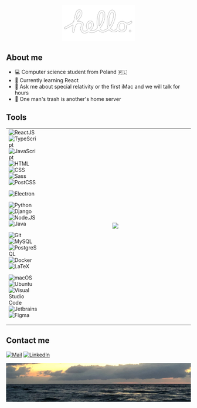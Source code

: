 <a href="https://www.youtube.com/watch?v=2B-XwPjn9YY">
<div align="center">
    <img src="./images/hello.png" alt="Macintosh hello" width="200"/>
</div>
</a>

<h2>About me</h2>
<ul>
    <li>💻  Computer science student from Poland 🇵🇱</li>
    <li>🔭  Currently learning React</li>
    <li>💬  Ask me about special relativity or the first iMac and we will talk for hours</li>
    <li>💾  One man's trash is another's home server</li>
</ul>

<h2>Tools</h2>

<table>
    <tr>
        <td>
<a><img src="https://img.shields.io/badge/-React-5B5658?style=for-the-badge&logo=react" alt="ReactJS"></a>
<a><img src="https://img.shields.io/badge/-TypeScript-5B5658?style=for-the-badge&logo=typescript" alt="TypeScript"></a>
<a><img src="https://img.shields.io/badge/-JavaScript-5B5658?style=for-the-badge&logo=javascript" alt="JavaScript"></a>
<a><img src="https://img.shields.io/badge/-HTML-5B5658?style=for-the-badge&logo=html5" alt="HTML"></a>
<a><img src="https://img.shields.io/badge/-CSS-5B5658?style=for-the-badge&logo=css3" alt="CSS"></a>
<a><img src="https://img.shields.io/badge/-Sass-5B5658?style=for-the-badge&logo=sass" alt="Sass"></a>
<a><img src="https://img.shields.io/badge/-PostCSS-5B5658?style=for-the-badge&logo=postcss" alt="PostCSS"></a>

<a><img src="https://img.shields.io/badge/-Electron-5B5658?style=for-the-badge&logo=electron" alt="Electron"></a>

<a><img src="https://img.shields.io/badge/-Python-5B5658?style=for-the-badge&logo=python" alt="Python"></a>
<a><img src="https://img.shields.io/badge/-Django-5B5658?style=for-the-badge&logo=django" alt="Django"></a>
<a><img src="https://img.shields.io/badge/-Node.JS-5B5658?style=for-the-badge&logo=node.js" alt="Node.JS"></a>
<a><img src="https://img.shields.io/badge/-Java-5B5658?style=for-the-badge&logo=oracle" alt="Java"></a>  

<a><img src="https://img.shields.io/badge/-Git-5B5658?style=for-the-badge&logo=git" alt="Git"></a>
<a><img src="https://img.shields.io/badge/-MySQL-5B5658?style=for-the-badge&logo=mysql" alt="MySQL"></a>
<a><img src="https://img.shields.io/badge/-PostgreSQL-5B5658?style=for-the-badge&logo=postgresql" alt="PostgreSQL"></a>
<a><img src="https://img.shields.io/badge/-Docker-5B5658?style=for-the-badge&logo=docker" alt="Docker"></a>
<a><img src="https://img.shields.io/badge/-Latex-5B5658?style=for-the-badge&logo=latex" alt="LaTeX"></a>  

<a><img src="https://img.shields.io/badge/-macOS-5B5658?style=for-the-badge&logo=apple" alt="macOS"></a>
<a><img src="https://img.shields.io/badge/-Ubuntu-5B5658?style=for-the-badge&logo=ubuntu" alt="Ubuntu"></a>
<a><img src="https://img.shields.io/badge/-VS%20Code-5B5658?style=for-the-badge&logo=visualstudiocode" alt="Visual Studio Code"></a>
<a><img src="https://img.shields.io/badge/-Jetbrains-5B5658?style=for-the-badge&logo=jetbrains" alt="Jetbrains"></a>
<a><img src="https://img.shields.io/badge/-Figma-5B5658?style=for-the-badge&logo=figma" alt="Figma"></a>
        </td>
        <td width="400" align="center">
<img src="https://github-readme-stats.vercel.app/api/top-langs/?username=igorstalmach&theme=dracula&border_color=000&layout=compact">
        </td>
    </tr>
</table>


<h2>Contact me</h2>
<a href="mailto:igorstalmach@outlook.com"><img src="https://img.shields.io/badge/-Mail-DE685E?style=for-the-badge&logo=gmail" alt="Mail"></a>
<a href="https://www.linkedin.com/in/igorstalmach"><img src="https://img.shields.io/badge/-LinkedIn-0277B5?style=for-the-badge&logo=linkedin" alt="LinkedIn"></a>  

![photo of a beach, taken by me](./images/beach.jpeg)
